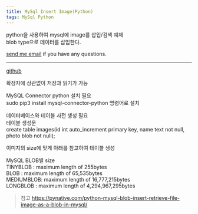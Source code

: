 ```yaml
---
title: MySql Insert Image(Python)
tags: MySql Python
---
```


python을 사용하여 mysql에 image를 삽입/검색 예제  
blob type으로 데이터를 삽입한다.  

[send me email](mailto:jewel7492@gmail.com) if you have any questions.

<!--more-->

---

[github](https://github.com/limjunho/Python/tree/master/image_db)


확장자에 상관없이 저장과 읽기가 가능  

MySQL Connector python 설치 필요  
sudo pip3 install mysql-connector-python 명령어로 설치  

데이터베이스와 테이블 사전 생성 필요  
테이블 생성문  
create table images(id int auto_increment primary key, name text not null, photo blob not null);

이미지의 size에 맞게 아래를 참고하여 테이블 생성  

MySQL BLOB별 size  
TINYBLOB  :    maximum length of 255bytes  
BLOB      :    maximum length of 65,535bytes  
MEDIUMBLOB:    maximum length of 16,777,215bytes  
LONGBLOB  :    maximum length of 4,294,967,295bytes  


> 참고 https://pynative.com/python-mysql-blob-insert-retrieve-file-image-as-a-blob-in-mysql/